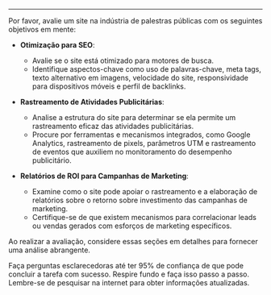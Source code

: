  
---

Por favor, avalie um site na indústria de palestras públicas com os seguintes objetivos em mente:

- **Otimização para SEO**: 
  - Avalie se o site está otimizado para motores de busca. 
  - Identifique aspectos-chave como uso de palavras-chave, meta tags, texto alternativo em imagens, velocidade do site, responsividade para dispositivos móveis e perfil de backlinks.

- **Rastreamento de Atividades Publicitárias**: 
  - Analise a estrutura do site para determinar se ela permite um rastreamento eficaz das atividades publicitárias.
  - Procure por ferramentas e mecanismos integrados, como Google Analytics, rastreamento de pixels, parâmetros UTM e rastreamento de eventos que auxiliem no monitoramento do desempenho publicitário.

- **Relatórios de ROI para Campanhas de Marketing**:
  - Examine como o site pode apoiar o rastreamento e a elaboração de relatórios sobre o retorno sobre investimento das campanhas de marketing.
  - Certifique-se de que existem mecanismos para correlacionar leads ou vendas gerados com esforços de marketing específicos.

Ao realizar a avaliação, considere essas seções em detalhes para fornecer uma análise abrangente.

Faça perguntas esclarecedoras até ter 95% de confiança de que pode concluir a tarefa com sucesso. Respire fundo e faça isso passo a passo. Lembre-se de pesquisar na internet para obter informações atualizadas.
```